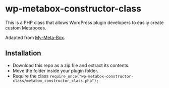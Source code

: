 # wp-metabox-constructor-class

This is a PHP class that allows WordPress plugin developers to easily create custom Metaboxes.  

Adapted from [My-Meta-Box](https://github.com/bainternet/My-Meta-Box).

## Installation

- Download this repo as a zip file and extract its contents.
- Move the folder inside your plugin folder.
- Require the class `require_once("wp-metabox-constructor-class/metabox_constructor_class.php");`